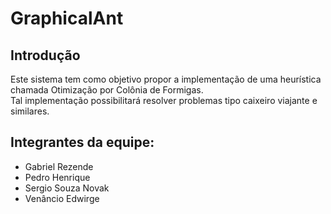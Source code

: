 # GraphicalAnt
## Introdução

Este sistema tem como objetivo propor a implementação de uma heurística chamada Otimização por Colônia de Formigas.<br>
Tal implementação possibilitará resolver problemas tipo caixeiro viajante e similares.
## Integrantes da equipe:

* Gabriel Rezende
* Pedro Henrique
* Sergio Souza Novak
* Venâncio Edwirge

